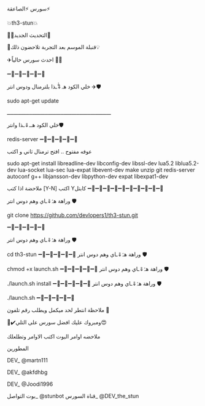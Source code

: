 سورس ⚡️الصاعقة⚡️

💥th3-stun💥

🌟🚀التحديث الجديد🌟

📡قنبلة الموسم بعد التجربة تلاحضون ذلك💡

✈️احدث سورس حالياً 🚀🚀

➖🔹➖🔹➖🔹➖🔹➖🔹

خلي الكود هہ⇓ّٰـذا بلترمنال ودوس انتر ✈️🛡

sudo apt-get update

ــــــــــــــــــــــــــــــــــــــــــــــــــــــــــــــــــ

خلي الكود هــ⇓ـذا وانتر🛡

redis-server
➖🔹➖🔹➖🔹➖🔹➖🔹 

عوفه مفتوح .. افتح ترمنال ثاني و اكتب

sudo apt-get install libreadline-dev libconfig-dev libssl-dev lua5.2 liblua5.2-dev lua-socket lua-sec lua-expat libevent-dev make unzip git redis-server autoconf g++ libjansson-dev libpython-dev expat libexpat1-dev

ملاحضة اذا كتب [Y-N] اكتب Yكابتل 
➖🔹➖🔹➖🔹➖🔹➖🔹➖🔹➖🔹➖🔹➖🔹➖🔹

 وراهة هہّٰ⇓ـاي وهم دوس انتر 🛡

git clone https://github.com/devlopers1/th3-stun.git

➖🔹➖🔹➖🔹➖🔹➖🔹

 وراهة هہّٰ⇓ـاي وهم دوس انتر 🛡

cd th3-stun
➖🔹➖🔹➖🔹➖🔹➖🔹
 وراهة هہّٰ⇓ـاي وهم دوس انتر 🛡

chmod +x launch.sh 
➖🔹➖🔹➖🔹➖🔹➖🔹
 وراهة هہّٰ⇓ـاي وهم دوس انتر 🛡

./launch.sh install 
➖🔹➖🔹➖🔹➖🔹➖🔹
 وراهة هہّٰ⇓ـاي وهم دوس انتر 🛡

./launch.sh
➖🔹➖🔹➖🔹➖🔹➖🔹

ملاحظة انتطر لحد ميكمل ويطلب رقم تلفون 📱

🔴✔️ومبروك عليك افضل سورس على التلي😍

ملاحضه اوامر البوت اكتب الاوامر وتطلعلك

المطورين

DEV_ @martn111

DEV_ @akfdhbg

DEV_ @Joodi1996

بوت التواصل_ @stunbot 
قناة السورس_ @DEV_the_stun

